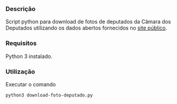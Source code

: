 ### Descrição

Script python para download de fotos de deputados da Câmara dos Deputados utilizando os dados abertos fornecidos no [site público](www.camara.leg.br).

### Requisitos

Python 3 instalado.

### Utilização

Executar o comando 
```sh 
python3 download-foto-deputado.py
```
